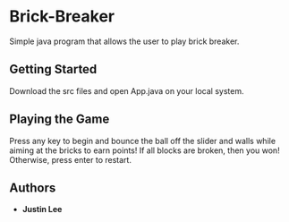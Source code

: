 # Brick-Breaker
Simple java program that allows the user to play brick breaker.

## Getting Started
Download the src files and open App.java on your local system.

## Playing the Game
Press any key to begin and bounce the ball off the slider and walls while aiming at the bricks to earn points!
If all blocks are broken, then you won! Otherwise, press enter to restart.

## Authors
* **Justin Lee**
